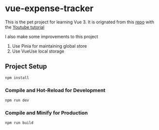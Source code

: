 # vue-expense-tracker

This is the pet project for learning Vue 3. It is orignated from this [repo](https://github.com/bradtraversy/vanillawebprojects/tree/master/expense-tracker) with the [Youtube tutorial](https://youtu.be/hNPwdOZ3qFU?si=Ymj0RcRgTeGDY0QB)

I also make some improvements to this project

1. Use Pinia for maintaining global store
2. Use VueUse local storage

## Project Setup

```sh
npm install
```

### Compile and Hot-Reload for Development

```sh
npm run dev
```

### Compile and Minify for Production

```sh
npm run build
```
